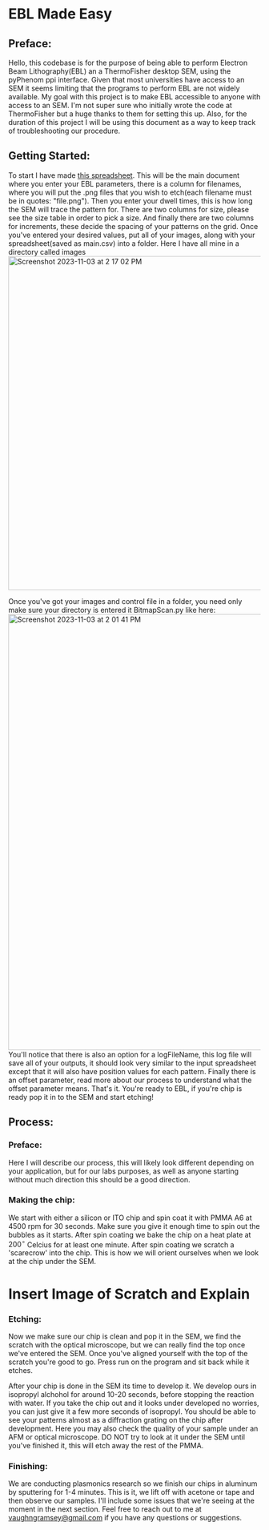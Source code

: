 # EBL Made Easy
## Preface:
Hello, this codebase is for the purpose of being able to perform Electron Beam Lithography(EBL) an a ThermoFisher desktop SEM, using the pyPhenom ppi interface. Given that most universities have access to an SEM it seems limiting that the programs to perform EBL are not widely available. My goal with this project is to make EBL accessible to anyone with access to an SEM. I'm not super sure who initially wrote the code at ThermoFisher but a huge thanks to them for setting this up. Also, for the duration of this project I will be using this document as a way to keep track of troubleshooting our procedure.
## Getting Started:
To start I have made [this spreadsheet](https://docs.google.com/spreadsheets/d/1bMO-lNjuLOMj197D0d5k7s-SDoznpCuAyAkXTVNEcZo/edit?usp=sharing). This will be the main document where you enter your EBL parameters, there is a column for filenames, where you will put the .png files that you wish to etch(each filename must be in quotes: "file.png"). Then you enter your dwell times, this is how long the SEM will trace the pattern for. There are two columns for size, please see the size table in order to pick a size. And finally there are two columns for increments, these decide the spacing of your patterns on the grid. Once you've entered your desired values, put all of your images, along with your spreadsheet(saved as main.csv) into a folder. Here I have all mine in a directory called images<img width="667" alt="Screenshot 2023-11-03 at 2 17 02 PM" src="https://github.com/getsnug/EBL/assets/16107813/eb4995fa-6298-46b7-b38c-371672fbad4c">

Once you've got your images and control file in a folder, you need only make sure your directory is entered it BitmapScan.py like here:<img width="871" alt="Screenshot 2023-11-03 at 2 01 41 PM" src="https://github.com/getsnug/EBL/assets/16107813/23a471f8-3e7c-49f1-a3e1-d4c6ed683db7"> You'll notice that there is also an option for a logFileName, this log file will save all of your outputs, it should look very similar to the input spreadsheet except that it will also have position values for each pattern. Finally there is an offset parameter, read more about our process to understand what the offset parameter means.
That's it. You're ready to EBL, if you're chip is ready pop it in to the SEM and start etching!
## Process:
### Preface:
Here I will describe our process, this will likely look different depending on your application, but for our labs purposes, as well as anyone starting without much direction this should be a good direction.
### Making the chip:
We start with either a silicon or ITO chip and spin coat it with PMMA A6 at 4500 rpm for 30 seconds. Make sure you give it enough time to spin out the bubbles as it starts. After spin coating we bake the chip on a heat plate at $200^{\circ}$ Celcius for at least one minute.
After spin coating we scratch a 'scarecrow' into the chip. This is how we will orient ourselves when we look at the chip under the SEM.
# Insert Image of Scratch and Explain
### Etching:
Now we make sure our chip is clean and pop it in the SEM, we find the scratch with the optical microscope, but we can really find the top once we've entered the SEM. Once you've aligned yourself with the top of the scratch you're good to go. Press run on the program and sit back while it etches.

After your chip is done in the SEM its time to develop it. We develop ours in isopropyl alchohol for around 10-20 seconds, before stopping the reaction with water. If you take the chip out and it looks under developed no worries, you can just give it a few more seconds of isopropyl. You should be able to see your patterns almost as a diffraction grating on the chip after development. Here you may also check the quality of your sample under an AFM or optical microscope. DO NOT try to look at it under the SEM until you've finished it, this will etch away the rest of the PMMA.
### Finishing:
We are conducting plasmonics research so we finish our chips in aluminum by sputtering for 1-4 minutes. This is it, we lift off with acetone or tape and then observe our samples. I'll include some issues that we're seeing at the moment in the next section. Feel free to reach out to me at vaughngramsey@gmail.com if you have any questions or suggestions.

